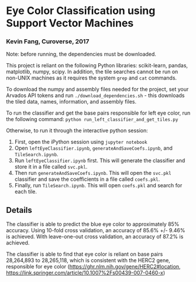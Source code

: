 # Eye Color Classification using Support Vector Machines
### Kevin Fang, Curoverse, 2017
Note: before running, the dependencies must be downloaded.

This project is reliant on the following Python libraries: scikit-learn, pandas, matplotlib, numpy, scipy. In addition, the tile searches cannot be run on non-UNIX machines as it requires the system `grep` and `cat` commands.

To download the numpy and assembly files needed for the project, set your Arvados API tokens and run `./download_dependencies.sh` - this downloads the tiled data, names, information, and assembly files.

To run the classifier and get the base pairs responsible for left eye color, run the following command:
`python run_left_classifier_and_get_tiles.py`

Otherwise, to run it through the interactive python session:  
1. First, open the iPython session using `jupyter notebook`  
2. Open `leftEyeClassifier.ipynb`, `generateAndSaveCoefs.ipynb`, and `TileSearch.ipynb`.  
3. Run `leftEyeClassifier.ipynb` first. This will generate the classifier and store it in a file called `svc.pkl`.  
4. Then run `generateAndSaveCoefs.ipynb`. This will open the `svc.pkl` classifier and save the coefficients in a file called `coefs.pkl`.  
5. Finally, run `TileSearch.ipynb`. This will open `coefs.pkl` and search for each tile.  

## Details
The classifier is able to predict the blue eye color to approximately 85% accuracy. Using 10-fold cross validation, an accuracy of 85.6% +/- 9.46% is achieved. With leave-one-out cross validation, an accuracy of 87.2% is achieved.


The classifier is able to find that eye color is reliant on base pairs 28,264,893 to 28,265,118, which is consistent with the HERC2 gene, responsible for eye color (https://ghr.nlm.nih.gov/gene/HERC2#location, https://link.springer.com/article/10.1007%2Fs00439-007-0460-x)
